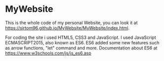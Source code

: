 # MyWebsite

This is the whole code of my personal Website, you can look it at https://sirtom96.github.io/MyWebsite/MyWebsite/index.html.

For coding the site i used HTML5, CSS3 and JavaScript.
I used JavaScript ECMASCRIPT2015, also known as ES6.
ES6 added some new features such as arrow functions, "let" command and more.
Documentation about ES6 at https://www.w3schools.com/js/js_es6.asp
